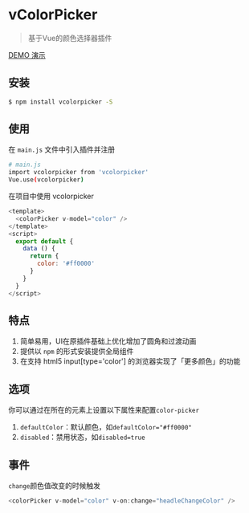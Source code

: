 # vColorPicker

> 基于Vue的颜色选择器插件

[DEMO 演示](http://vue-color-picker.rxshc.com/)

## 安装

``` bash
$ npm install vcolorpicker -S
```
## 使用

在 `main.js` 文件中引入插件并注册

``` bash
# main.js
import vcolorpicker from 'vcolorpicker'
Vue.use(vcolorpicker)
```

在项目中使用 vcolorpicker

```js
<template>
  <colorPicker v-model="color" />
</template>
<script>
  export default {
    data () {
      return {
        color: '#ff0000'
      }
    }
  }
</script>
```

## 特点
1. 简单易用，UI在原插件基础上优化增加了圆角和过渡动画
2. 提供以 `npm` 的形式安装提供全局组件
3. 在支持 html5 input[type='color'] 的浏览器实现了「更多颜色」的功能

## 选项
你可以通过在所在的元素上设置以下属性来配置`color-picker`
1. `defaultColor`：默认颜色，如`defaultColor="#ff0000"`
2. `disabled`：禁用状态，如`disabled=true`

## 事件
`change`颜色值改变的时候触发

``` js
<colorPicker v-model="color" v-on:change="headleChangeColor" />
```
